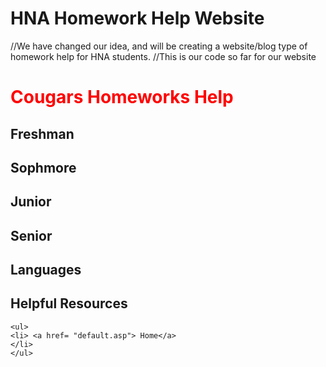 # HNA Homework Help Website
//We have changed our idea, and will be creating a website/blog type of homework help for HNA students.
//This is our code so far for our website

<!DOCTYPE html>
<html>
<title> HNA Website</title>   
<body>
    <h1 style="color:red">      
        Cougars Homeworks Help
    </h1>
    <h2>
        Freshman
    </h2>
    <h2>
        Sophmore
    </h2>
    <h2>
        Junior
    </h2>
    <h2>
        Senior
    </h2>
    <h2>
        Languages
    </h2>
    <h2>
        Helpful Resources
    </h2>
    
    <ul>
    <li> <a href= "default.asp"> Home</a>  
    </li>
    </ul>
    
</body>
</html>

